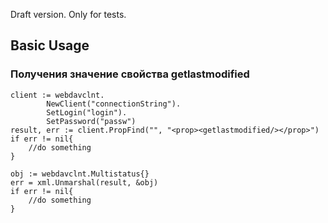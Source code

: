Draft version.
Only for tests.

## Basic Usage
### Получения значение свойства getlastmodified

	client := webdavclnt.
			NewClient("connectionString").
			SetLogin("login").
			SetPassword("passw")
	result, err := client.PropFind("", "<prop><getlastmodified/></prop>")
	if err != nil{
		//do something
	}
	
	obj := webdavclnt.Multistatus{}
	err = xml.Unmarshal(result, &obj)
	if err != nil{
		//do something
	}


	